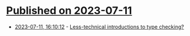 # [Published on 2023-07-11](index.md)

* [2023-07-11, 16:10:12](https://lobste.rs/s/ewxw1i/less_technical_introductions_type) - [Less-technical introductions to type checking?](https://lobste.rs/s/ewxw1i/less_technical_introductions_type)
